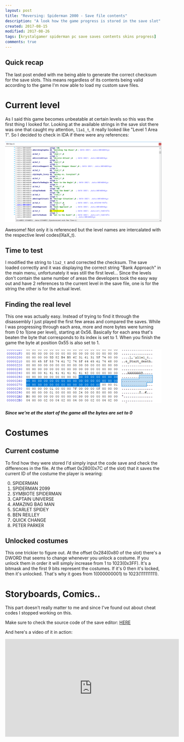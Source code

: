 ```yaml
---
layout: post
title: "Reversing: Spiderman 2000 - Save file contents"
description: "A look how the game progress is stored in the save slot"
created: 2017-08-15
modified: 2017-08-26
tags: [krystalgamer spiderman pc save saves contents skins progress]
comments: true
---
```


## Quick recap


The last post ended with me being able to generate the correct checksum for the save slots. This means regardless of its contents being valid according to the game I'm now able to load my custom save files.

# Current level


As I said this game becomes unbeatable at certain levels so this was the first thing I looked for. Looking at the available strings in the save slot there was one that caught my attention, `l1a1_t`, it really looked like "Level 1 Area 1". So I decided to check in IDA if there were any references:

![String search in IDA](images/spidey/level_strings.png)

Awesome! Not only it is referenced but the level names are intercalated with the respective level codes(lXaX_t). 

## Time to test


I modified the string to `l1a2_t` and corrected the checksum. The save loaded correctly and it was displaying the correct string "Bank Approach" in the main menu, unfortunately it was still the first level... Since the levels don't contain the same number of areas the developers took the easy way out and have 2 references to the current level in the save file, one is for the string the other is for the actual level.

## Finding the real level


This one was actually easy. Instead of trying to find it through the disassembly I just played the first few areas and compared the saves. While I was progressing through each area, more and more bytes were turning from 0 to 1(one per level), starting at 0x56. Basically for each area that's beaten the byte that corresponds to its index is set to 1. When you finish the game the byte at position 0x55 is also set to 1. 

![Level array](images/spidey/level_array.png)

##### *Since we're at the start of the game all the bytes are set to 0*


# Costumes


## Current costume



To find how they were stored I'd simply input the code save and check the differences in the file. At the offset 0x280(0x7C of the slot) that it saves the current ID of the costume the player is wearing:

0. SPIDERMAN
1. SPIDERMAN 2099
2. SYMBIOTE SPIDERMAN
3. CAPTAIN UNIVERSE
4. AMAZING BAG MAN
5. SCARLET SPIDEY
6. BEN REILLEY
7. QUICK CHANGE
8. PETER PARKER

## Unlocked costumes


This one trickier to figure out. At the offset 0x284(0x80 of the slot) there's a DWORD that seems to change whenever you unlock a costume. If you unlock them in order it will simply increase from 1 to 1023(0x3FF). It's a bitmask and the first 9 bits represent the costumes. If it's 0 then it's locked, then it's unlocked. That's why it goes from 1(000000001) to 1023(111111111).

# Storyboards, Comics..


This part doesn't really matter to me and since I've found out about cheat codes I stopped working on this.


Make sure to check the source code of the save editor: [HERE](https://github.com/krystalgamer/spidey-tools/tree/master/save_editor) 

And here's a video of it in action:

<iframe width="560" height="315" src="https://www.youtube.com/embed/ScPe5oTNv8E" frameborder="0" allowfullscreen></iframe>

